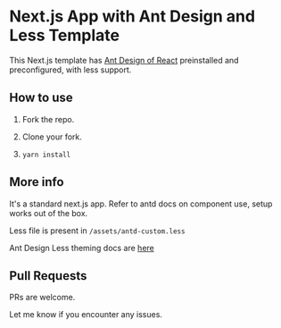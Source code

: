 # Next.js App with Ant Design and Less Template

This Next.js template has [Ant Design of React](http://ant.design) preinstalled and preconfigured, with less support. 

## How to use

1. Fork the repo.

2. Clone your fork.

3. `yarn install`

## More info

It's a standard next.js app. Refer to antd docs on component use, setup works out of the box.

Less file is present in `/assets/antd-custom.less`

Ant Design Less theming docs are [here](https://github.com/ant-design/ant-design/blob/master/components/style/themes/default.less)

## Pull Requests

PRs are welcome.

Let me know if you encounter any issues.
